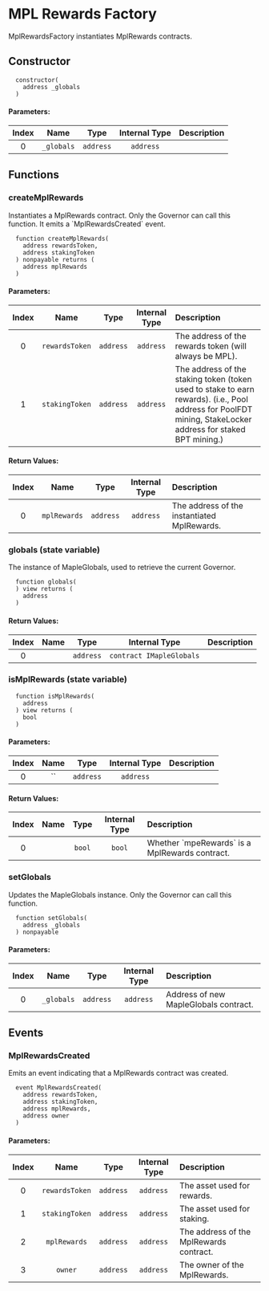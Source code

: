 # MPL Rewards Factory

MplRewardsFactory instantiates MplRewards contracts.

## Constructor

```text
  constructor(
    address _globals
  )
```

#### Parameters:

| Index | Name | Type | Internal Type | Description |
| :---: | :---: | :---: | :---: | :--- |
| 0 | `_globals` | `address` | `address` |  |

## Functions

### createMplRewards

Instantiates a MplRewards contract. Only the Governor can call this function. It emits a \`MplRewardsCreated\` event.

```text
  function createMplRewards(
    address rewardsToken,
    address stakingToken
  ) nonpayable returns (
    address mplRewards
  )
```

#### Parameters:

| Index | Name | Type | Internal Type | Description |
| :---: | :---: | :---: | :---: | :--- |
| 0 | `rewardsToken` | `address` | `address` | The address of the rewards token \(will always be MPL\). |
| 1 | `stakingToken` | `address` | `address` | The address of the staking token \(token used to stake to earn rewards\).  \(i.e., Pool address for PoolFDT mining, StakeLocker address for staked BPT mining.\) |

#### Return Values:

| Index | Name | Type | Internal Type | Description |
| :---: | :---: | :---: | :---: | :--- |
| 0 | `mplRewards` | `address` | `address` | The address of the instantiated MplRewards. |

### globals \(state variable\)

The instance of MapleGlobals, used to retrieve the current Governor.

```text
  function globals(
  ) view returns (
    address
  )
```

#### Return Values:

| Index | Name | Type | Internal Type | Description |
| :---: | :---: | :---: | :---: | :--- |
| 0 |  | `address` | `contract IMapleGlobals` |  |

### isMplRewards \(state variable\)

```text
  function isMplRewards(
    address
  ) view returns (
    bool
  )
```

#### Parameters:

| Index | Name | Type | Internal Type | Description |
| :---: | :---: | :---: | :---: | :--- |
| 0 | \`\` | `address` | `address` |  |

#### Return Values:

| Index | Name | Type | Internal Type | Description |
| :---: | :---: | :---: | :---: | :--- |
| 0 |  | `bool` | `bool` | Whether \`mpeRewards\` is a MplRewards contract. |

### setGlobals

Updates the MapleGlobals instance. Only the Governor can call this function.

```text
  function setGlobals(
    address _globals
  ) nonpayable
```

#### Parameters:

| Index | Name | Type | Internal Type | Description |
| :---: | :---: | :---: | :---: | :--- |
| 0 | `_globals` | `address` | `address` | Address of new MapleGlobals contract. |

## Events

### MplRewardsCreated

Emits an event indicating that a MplRewards contract was created.

```text
  event MplRewardsCreated(
    address rewardsToken,
    address stakingToken,
    address mplRewards,
    address owner
  )
```

#### Parameters:

| Index | Name | Type | Internal Type | Description |
| :---: | :---: | :---: | :---: | :--- |
| 0 | `rewardsToken` | `address` | `address` | The asset used for rewards. |
| 1 | `stakingToken` | `address` | `address` | The asset used for staking. |
| 2 | `mplRewards` | `address` | `address` | The address of the MplRewards contract. |
| 3 | `owner` | `address` | `address` | The owner of the MplRewards. |

